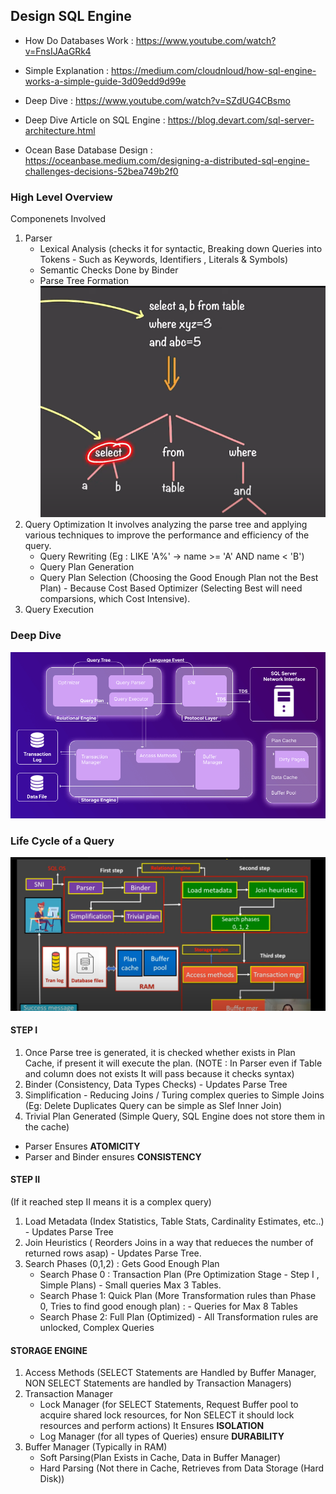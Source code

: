 ## Design SQL Engine

- How Do Databases Work : https://www.youtube.com/watch?v=FnsIJAaGRk4
- Simple Explanation : https://medium.com/cloudnloud/how-sql-engine-works-a-simple-guide-3d09edd9d99e

- Deep Dive : https://www.youtube.com/watch?v=SZdUG4CBsmo
- Deep Dive Article on SQL Engine : https://blog.devart.com/sql-server-architecture.html

- Ocean Base Database Design : https://oceanbase.medium.com/designing-a-distributed-sql-engine-challenges-decisions-52bea749b2f0

### High Level Overview

Componenets Involved
1. Parser
    - Lexical Analysis (checks it for syntactic, Breaking down Queries into Tokens - Such as Keywords, Identifiers , Literals & Symbols)
    - Semantic Checks Done by Binder
    - Parse Tree Formation
        ![alt text](Images/ParseTree.png)
2. Query Optimization
    It involves analyzing the parse tree and applying various techniques to improve the performance and efficiency of the query.
    - Query Rewriting (Eg : LIKE 'A%' -> name >= 'A' AND name < 'B')
    - Query Plan Generation 
    - Query Plan Selection (Choosing the Good Enough Plan not the Best Plan) - Because Cost Based Optimizer (Selecting Best will need comparsions, which Cost Intensive).
3. Query Execution

### Deep Dive
![alt text](Images/SQLEngineArchitecture.png)

### Life Cycle of a Query 

![alt text](Images/QueryLifecycle.png)

#### STEP I 
1. Once Parse tree is generated, it is checked whether exists in Plan Cache, if present it will execute the plan.
    (NOTE : In Parser even if Table and column does not exists It will pass because it checks syntax)
2. Binder (Consistency, Data Types Checks) - Updates Parse Tree
3. Simplification - Reducing Joins / Turing complex queries to Simple Joins (Eg: Delete Duplicates Query can be simple as Slef Inner Join)
4. Trivial Plan Generated (Simple Query, SQL Engine does not store them in the cache)

- Parser Ensures __ATOMICITY__
- Parser and Binder ensures __CONSISTENCY__

#### STEP II
(If it reached step II means it is a complex query)
1. Load Metadata (Index Statistics, Table Stats, Cardinality Estimates, etc..) - Updates Parse Tree
2. Join Heuristics ( Reorders Joins in a way that redueces the number of returned rows asap) - Updates Parse Tree.
3. Search Phases (0,1,2) : Gets Good Enough Plan
    - Search Phase 0 : Transaction Plan (Pre Optimization Stage - Step I , Simple Plans) - Small queries Max 3 Tables.
    - Search Phase 1: Quick Plan (More Transformation rules than Phase 0, Tries to find good enough plan) : - Queries for Max 8 Tables
    - Search Phase 2: Full Plan (Optimized) - All Transformation rules are unlocked, Complex Queries 

#### STORAGE ENGINE

1. Access Methods (SELECT Statements are Handled by Buffer Manager, NON SELECT  Statements are handled by Transaction Managers)
2. Transaction Manager
    - Lock Manager (for SELECT Statements, Request Buffer pool to acquire shared lock resources, for Non SELECT it should lock resources and perform actions)
        It Ensures __ISOLATION__
    - Log Manager (for all types of Queries) ensure __DURABILITY__
3. Buffer Manager (Typically in RAM)
    - Soft Parsing(Plan Exists in Cache, Data in Buffer Manager)
    - Hard Parsing (Not there in Cache, Retrieves from Data Storage (Hard Disk))

   